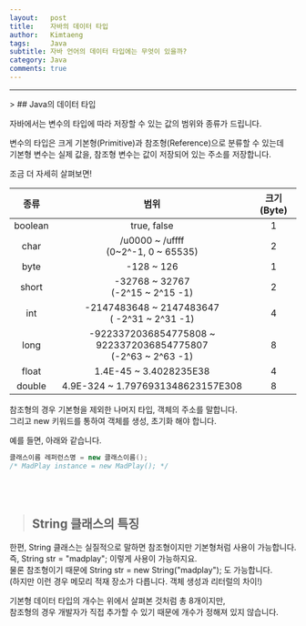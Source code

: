 ```yaml
---
layout:   post
title:    자바의 데이터 타입
author:   Kimtaeng
tags: 	  Java
subtitle: 자바 언어의 데이터 타입에는 무엇이 있을까?
category: Java
comments: true
---
```


<hr/>
> ## Java의 데이터 타입

자바에서는 변수의 타입에 따라 저장할 수 있는 값의 범위와 종류가 드립니다.<br/>

변수의 타입은 크게 기본형(Primitive)과 참조형(Reference)으로 분류할 수 있는데<br/>
기본형 변수는 실제 값을, 참조형 변수는 값이 저장되어 있는 주소를 저장합니다.<br/>

조금 더 자세히 살펴보면!<br/>

| 종류 | 범위 | 크기(Byte) |
| :---: | :---: | :---: |
| boolean | true, false | 1 |
| char | /u0000 ~ /uffff <br/>(0~2^-1, 0 ~ 65535) | 2 |
| byte | -128 ~ 126 | 1 |
| short	| -32768 ~ 32767 <br/> (-2^15 ~ 2^15 -1) | 2 |
| int | -2147483648 ~ 2147483647 <br/> ( -2^31 ~ 2^31 -1) | 4
| long | -9223372036854775808 ~ 9223372036854775807 <br/> (-2^63 ~ 2^63 -1) | 8
| float | 1.4E-45 ~ 3.4028235E38 | 4 |
| double | 4.9E-324 ~ 1.7976931348623157E308 | 8 |




참조형의 경우 기본형을 제외한 나머지 타입, 객체의 주소를 말합니다.<br/>
그리고 new 키워드를 통하여 객체를 생성, 초기화 해야 합니다. <br/>
		
예를 들면, 아래와 같습니다.
```java
클래스이름 레퍼런스명 = new 클래스이름(); 
/* MadPlay instance = new MadPlay(); */		
```

<br/><br/>

> ## String 클래스의 특징

한편, String 클래스는 실질적으로 말하면 참조형이지만 기본형처럼 사용이 가능합니다.<br/>
즉, String str = "madplay"; 이렇게 사용이 가능하지요.<br/>
물론 참조형이기 때문에 String str = new String("madplay"); 도 가능합니다.<br/>
(하지만 이런 경우 메모리 적재 장소가 다릅니다. 객체 생성과 리터럴의 차이!)<br/>

기본형 데이터 타입의 개수는 위에서 살펴본 것처럼 총 8개이지만,<br/>
참조형의 경우 개발자가 직접 추가할 수 있기 때문에 개수가 정해져 있지 않습니다.
